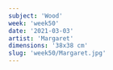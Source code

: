 ```yaml
---
subject: 'Wood'
week: 'week50'
date: '2021-03-03'
artist: 'Margaret'
dimensions: '38x38 cm'
slug: 'week50/Margaret.jpg'
---
```

